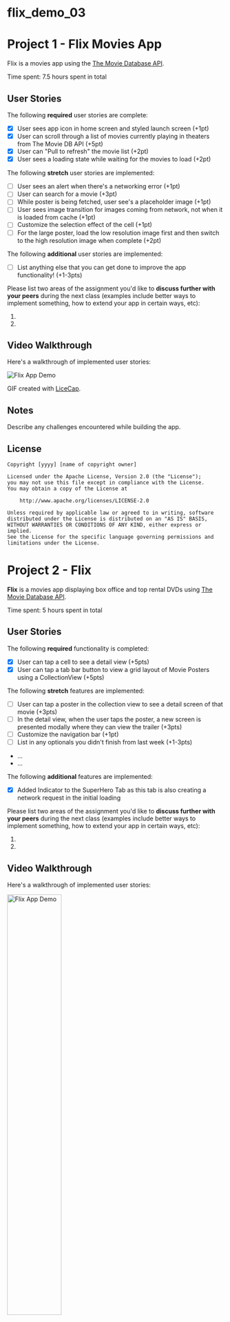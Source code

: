 # flix_demo_03

# Project 1 - Flix Movies App

Flix is a movies app using the [The Movie Database API](http://docs.themoviedb.apiary.io/#).

Time spent: 7.5 hours spent in total

## User Stories

The following **required** user stories are complete:

- [X] User sees app icon in home screen and styled launch screen (+1pt)
- [X] User can scroll through a list of movies currently playing in theaters from The Movie DB API (+5pt)
- [X] User can "Pull to refresh" the movie list (+2pt)
- [X] User sees a loading state while waiting for the movies to load (+2pt)

The following **stretch** user stories are implemented:

- [ ] User sees an alert when there's a networking error (+1pt)
- [ ] User can search for a movie (+3pt)
- [ ] While poster is being fetched, user see's a placeholder image (+1pt)
- [ ] User sees image transition for images coming from network, not when it is loaded from cache (+1pt)
- [ ] Customize the selection effect of the cell (+1pt)
- [ ] For the large poster, load the low resolution image first and then switch to the high resolution image when complete (+2pt)

The following **additional** user stories are implemented:

- [ ] List anything else that you can get done to improve the app functionality! (+1-3pts)

Please list two areas of the assignment you'd like to **discuss further with your peers** during the next class (examples include better ways to implement something, how to extend your app in certain ways, etc):

1.
2.

## Video Walkthrough

Here's a walkthrough of implemented user stories:

<img src='https://i.imgur.com/36VH5l5.gif' title='Flix App Demo' width='' alt='Flix App Demo' />

GIF created with [LiceCap](http://www.cockos.com/licecap/).

## Notes

Describe any challenges encountered while building the app.

## License

    Copyright [yyyy] [name of copyright owner]

    Licensed under the Apache License, Version 2.0 (the "License");
    you may not use this file except in compliance with the License.
    You may obtain a copy of the License at

        http://www.apache.org/licenses/LICENSE-2.0

    Unless required by applicable law or agreed to in writing, software
    distributed under the License is distributed on an "AS IS" BASIS,
    WITHOUT WARRANTIES OR CONDITIONS OF ANY KIND, either express or implied.
    See the License for the specific language governing permissions and
    limitations under the License.
    
# Project 2 - Flix
    
**Flix** is a movies app displaying box office and top rental DVDs using [The Movie Database API](http://docs.themoviedb.apiary.io/#).
    
Time spent: 5 hours spent in total
    
## User Stories
    
The following **required** functionality is completed:
    
- [X] User can tap a cell to see a detail view (+5pts)
- [X] User can tap a tab bar button to view a grid layout of Movie Posters using a CollectionView (+5pts)
    
The following **stretch** features are implemented:
    
- [ ] User can tap a poster in the collection view to see a detail screen of that movie (+3pts)
- [ ] In the detail view, when the user taps the poster, a new screen is presented modally where they can view the trailer (+3pts)
- [ ] Customize the navigation bar (+1pt)
- [ ] List in any optionals you didn't finish from last week (+1-3pts)
- ...
- ...
    
The following **additional** features are implemented:
    
- [X] Added Indicator to the SuperHero Tab as this tab is also creating a network request in the initial loading
    
Please list two areas of the assignment you'd like to **discuss further with your peers** during the next class (examples include better ways to implement something, how to extend your app in certain ways, etc):
    
1.
2.

## Video Walkthrough

Here's a walkthrough of implemented user stories:

<img src='https://i.imgur.com/zXEhgJk.gif' title='Flix App Demo' width='50%' alt='Flix App Demo' />

GIF created with [LiceCap](http://www.cockos.com/licecap/).

## Notes

Describe any challenges encountered while building the app.

## License

    Copyright [yyyy] [name of copyright owner]

    Licensed under the Apache License, Version 2.0 (the "License");
    you may not use this file except in compliance with the License.
    You may obtain a copy of the License at

        http://www.apache.org/licenses/LICENSE-2.0

    Unless required by applicable law or agreed to in writing, software
    distributed under the License is distributed on an "AS IS" BASIS,
    WITHOUT WARRANTIES OR CONDITIONS OF ANY KIND, either express or implied.
    See the License for the specific language governing permissions and
    limitations under the License.
